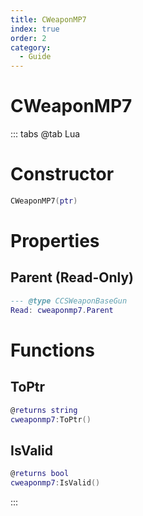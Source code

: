 ```yaml
---
title: CWeaponMP7
index: true
order: 2
category:
  - Guide
---
```


# CWeaponMP7

::: tabs
@tab Lua
# Constructor
```lua
CWeaponMP7(ptr)
```
# Properties
## Parent (Read-Only)
```lua
--- @type CCSWeaponBaseGun
Read: cweaponmp7.Parent
```
# Functions
## ToPtr
```lua
@returns string
cweaponmp7:ToPtr()
```
## IsValid
```lua
@returns bool
cweaponmp7:IsValid()
```

:::